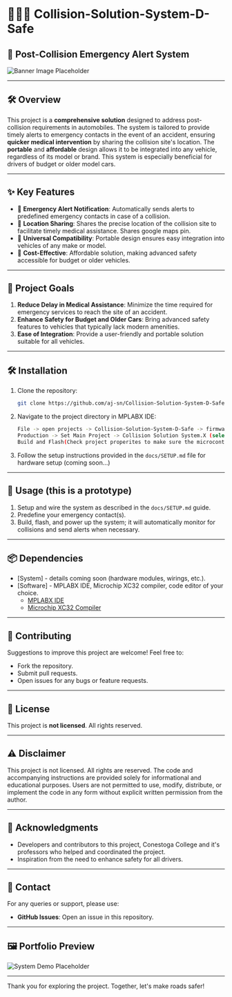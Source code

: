 # 🚗💥🚗 Collision-Solution-System-D-Safe

## 🌟 Post-Collision Emergency Alert System

![Banner Image Placeholder](https://via.placeholder.com/1200x400.png?text=Collision+Solution+System+D-Safe)

---

## 🛠️ **Overview**
This project is a **comprehensive solution** designed to address post-collision requirements in automobiles. The system is tailored to provide timely alerts to emergency contacts in the event of an accident, ensuring **quicker medical intervention** by sharing the collision site's location. The **portable** and **affordable** design allows it to be integrated into any vehicle, regardless of its model or brand. This system is especially beneficial for drivers of budget or older model cars.

---

## ✨ **Key Features**
- 🚨 **Emergency Alert Notification**: Automatically sends alerts to predefined emergency contacts in case of a collision.
- 📍 **Location Sharing**: Shares the precise location of the collision site to facilitate timely medical assistance. Shares google maps pin.
- 🚙 **Universal Compatibility**: Portable design ensures easy integration into vehicles of any make or model.
- 💸 **Cost-Effective**: Affordable solution, making advanced safety accessible for budget or older vehicles.

---

## 🎯 **Project Goals**
1. **Reduce Delay in Medical Assistance**: Minimize the time required for emergency services to reach the site of an accident.
2. **Enhance Safety for Budget and Older Cars**: Bring advanced safety features to vehicles that typically lack modern amenities.
3. **Ease of Integration**: Provide a user-friendly and portable solution suitable for all vehicles.

---

## 🛠️ **Installation**
1. Clone the repository:
   ```bash
   git clone https://github.com/aj-sn/Collision-Solution-System-D-Safe.git
   ```
2. Navigate to the project directory in MPLABX IDE:
   ```bash
   File -> open projects -> Collision-Solution-System-D-Safe -> firmware -> Collision Solution System.X (select)
   Production -> Set Main Project -> Collision Solution System.X (select)
   Build and Flash(Check project properites to make sure the microcontroller used is ATSAMD21J18A and compiler is Microchip's XC32)
   ```
3. Follow the setup instructions provided in the `docs/SETUP.md` file for hardware setup (coming soon...)

---

## 🚀 **Usage** (this is a prototype)
1. Setup and wire the system as described in the `docs/SETUP.md` guide.
2. Predefine your emergency contact(s).
3. Build, flash, and power up the system; it will automatically monitor for collisions and send alerts when necessary.

---

## 📦 **Dependencies**
- [System] - details coming soon (hardware modules, wirings, etc.).
- [Software] - MPLABX IDE, Microchip XC32 compiler, code editor of your choice.
   - [MPLABX IDE](https://www.microchip.com/mplab/mplab-x-ide)
   - [Microchip XC32 Compiler](https://www.microchip.com/en-us/development-tools-tools-and-software/mplab-xc-compilers)

---

## 🤝 **Contributing**
Suggestions to improve this project are welcome! Feel free to:
- Fork the repository.
- Submit pull requests.
- Open issues for any bugs or feature requests.

---

## 📜 **License**
This project is **not licensed**. All rights reserved.

---

## ⚠️ **Disclaimer**
This project is not licensed. All rights are reserved. The code and accompanying instructions are provided solely for informational and educational purposes. Users are not permitted to use, modify, distribute, or implement the code in any form without explicit written permission from the author.

---

## 🙌 **Acknowledgments**
- Developers and contributors to this project, Conestoga College and it's professors who helped and coordinated the project.
- Inspiration from the need to enhance safety for all drivers.

---

## 📧 **Contact**
For any queries or support, please use:
- **GitHub Issues**: Open an issue in this repository.

---

## 🖼️ **Portfolio Preview**

![System Demo Placeholder](https://via.placeholder.com/800x400.png?text=System+Demo+Coming+Soon)

---

Thank you for exploring the project. Together, let's make roads safer!

